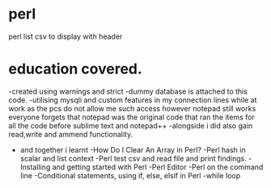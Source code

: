 # perl
perl list csv to display with header 

# education covered.
-created using warnings and strict
-dummy database is attached to this code.
-utilising mysqli and custom features in my connection lines while at work as the pcs do not allow me such access however notepad still works everyone forgets that notepad was the original code that ran the items for all the code before sublime text and notepad++
-alongside i did also gain read,write and ammend functionality.
- and together i learnt 
-How Do I Clear An Array in Perl?
-Perl hash in scalar and list context
-Perl test csv and read file and print findings.
-Installing and getting started with Perl
-Perl Editor
-Perl on the command line
-Conditional statements, using if, else, elsif in Perl
-while loop
